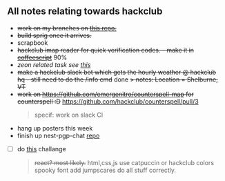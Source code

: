 ## All notes relating towards hackclub

- ~~work on my branches on [this repo.](https://github.com/OtterCodes101/programmer-socks-ysws)~~
- ~~build sprig once it arrives.~~
- scrapbook
- ~~hackclub imap reader for quick verification codes. - make it in [coffeescript](https://coffeescript.org/)~~ 90%
- _zeon related task see [this](./zeon.md)_
- ~~make a hackclub slack bot which gets the hourly weather @ hackclub hq - still need to do the /info cmd~~ done
  ~~> notes: Location = Shelburne, VT~~
- ~~work on https://github.com/emergenitro/counterspell-map for counterspell :D~~ https://github.com/hackclub/counterspell/pull/3
  > specif: work on slack CI
- hang up posters this week
- finish up nest-pgp-chat [repo](https://git.hackclub.app/neon/nest-pgp-chat)
- [ ] do [this](https://manor.hackclub.com/) challange
  > ~~react? most likely.~~ html,css,js
  > use catpuccin or hackclub colors
  > spooky font
  > add jumpscares
  > do all stuff correctly.
